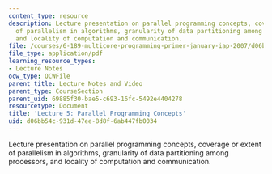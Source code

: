 ```yaml
---
content_type: resource
description: Lecture presentation on parallel programming concepts, coverage or extent
  of parallelism in algorithms, granularity of data partitioning among processors,
  and locality of computation and communication.
file: /courses/6-189-multicore-programming-primer-january-iap-2007/d06bb54c931d47ee8d8f6ab447fb0034_lec5parallelism.pdf
file_type: application/pdf
learning_resource_types:
- Lecture Notes
ocw_type: OCWFile
parent_title: Lecture Notes and Video
parent_type: CourseSection
parent_uid: 69885f30-bae5-c693-16fc-5492e4404278
resourcetype: Document
title: 'Lecture 5: Parallel Programming Concepts'
uid: d06bb54c-931d-47ee-8d8f-6ab447fb0034
---
```

Lecture presentation on parallel programming concepts, coverage or extent of parallelism in algorithms, granularity of data partitioning among processors, and locality of computation and communication.